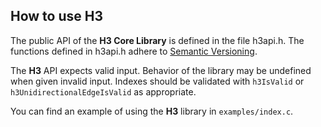 How to use H3
---

The public API of the **H3 Core Library** is defined in the file h3api.h. The functions defined in h3api.h adhere to [Semantic Versioning](http://semver.org/).

The **H3** API expects valid input. Behavior of the library may be undefined when given invalid input. Indexes should be validated with `h3IsValid` or `h3UnidirectionalEdgeIsValid` as appropriate.

You can find an example of using the **H3** library in `examples/index.c`.
